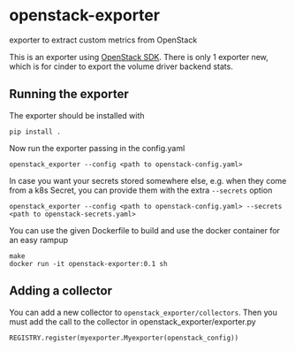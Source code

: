 # openstack-exporter

exporter to extract custom metrics from OpenStack

This is an exporter using [OpenStack SDK](https://docs.openstack.org/openstacksdk/latest/).
There is only 1 exporter new, which is for cinder to export the volume driver backend stats.

## Running the exporter

The exporter should be installed with
```
pip install .
```

Now run the exporter passing in the config.yaml
```
openstack_exporter --config <path to openstack-config.yaml>
```

In case you want your secrets stored somewhere else, e.g. when they come from a k8s Secret, you can provide them with the extra `--secrets` option
```
openstack_exporter --config <path to openstack-config.yaml> --secrets <path to openstack-secrets.yaml>
```

You can use the given Dockerfile to build and use the docker container for an easy rampup

```
make
docker run -it openstack-exporter:0.1 sh
```

## Adding a collector

You can add a new collector to `openstack_exporter/collectors`.  Then you
must add the call to the collector in openstack_exporter/exporter.py 

```
REGISTRY.register(myexporter.Myexporter(openstack_config))
```
